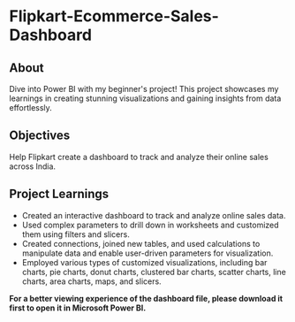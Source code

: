 # **Flipkart-Ecommerce-Sales-Dashboard**

## About
Dive into Power BI with my beginner's project! This project showcases my learnings in creating stunning visualizations and gaining insights from data effortlessly.

## Objectives
Help Flipkart create a dashboard to track and analyze their online sales across India.

## Project Learnings
- Created an interactive dashboard to track and analyze online sales data.
- Used complex parameters to drill down in worksheets and customized them using filters and slicers.
- Created connections, joined new tables, and used calculations to manipulate data and enable user-driven parameters for visualization.
- Employed various types of customized visualizations, including bar charts, pie charts, donut charts, clustered bar charts, scatter charts, line charts, area charts, maps, and slicers.

**For a better viewing experience of the dashboard file, please download it first to open it in Microsoft Power BI.**
